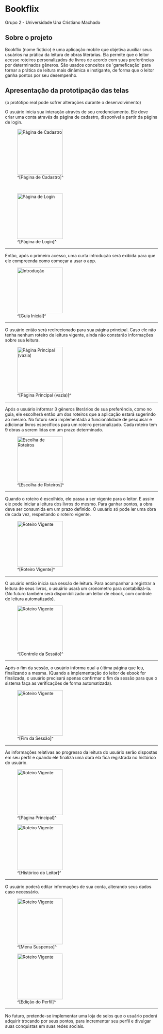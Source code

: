 # Bookflix
Grupo 2 - Universidade Una Cristiano Machado

## Sobre o projeto
Bookflix (nome fictício) é uma aplicação mobile que objetiva auxiliar seus usuários na prática da leitura de obras literárias.
Ela permite que o leitor acesse roteiros personalizados de livros de acordo com suas preferências por determinados gêneros.
São usados conceitos de 'gameficação' para  tornar a prática de leitura mais dinâmica e instigante, de forma que o leitor ganha pontos por seu desempenho.

## Apresentação da prototipação das telas
(o protótipo real pode sofrer alterações durante o desenvolvimento)

O usuário inicia sua interação através de seu credenciamento. Ele deve criar uma conta através da página de cadastro, disponível a partir da página de login.

<figure>
  <img src="https://drive.google.com/uc?export=view&id=1bMoGaf9mxiWhVBeMIEIg5VQWQ8gDjlfh" width="150" alt="Página de Cadastro">
  <figcaption>^[Página de Cadastro]^</figcaption>
</figure>

<br>

<figure>
  <img src="https://drive.google.com/uc?export=view&id=1W4NhoyNJcSB5_-4U-qHKxAPwJBaAnA4z" width="150" alt="Página de Login">
  <figcaption>^[Página de Login]^</figcaption>
</figure>

***

Então, após o primeiro acesso, uma curta introdução será exibida para que ele compreenda como começar a usar o app.

<figure>
  <img src="https://drive.google.com/uc?export=view&id=1DlWTTZ1oxVkHiWvRh-JMZpDtqJkASBWZ" width="150" alt="Introdução">
  <figcaption>^[Guia Inicial]^</figcaption>
</figure>

***

O usuário então será redirecionado para sua página principal. Caso ele não tenha nenhum roteiro de leitura vigente, ainda não constarão informações sobre sua leitura.

<figure>
  <img src="https://drive.google.com/uc?export=view&id=1Oq9KS2ZxJWRh74gRpcRFD7vfr1LcFG_j" width="150" alt="Página Principal (vazia)">
  <figcaption>^[Página Principal (vazia)]^</figcaption>
</figure>

***

Após o usuário informar 3 gêneros literários de sua preferência, como no guia, ele escolherá então um dos roteiros que a aplicação estará sugerindo ao mesmo.
No futuro será implementada a funcionalidade de pesquisar e adicionar livros específicos para um roteiro personalizado. Cada roteiro tem 9 obras a serem lidas em um prazo determinado.

<figure>
  <img src="https://drive.google.com/uc?export=view&id=1p3sx-0FcYwfx17jbxDrZ96QvGiVv0vns" width="150" alt="Escolha de Roteiros">
  <figcaption>^[Escolha de Roteiros]^</figcaption>
</figure>

***

Quando o roteiro é escolhido, ele passa a ser vigente para o leitor. E assim ele pode iniciar a leitura dos livros do mesmo. Para ganhar pontos, a obra deve ser consumida em um prazo definido. O usuário só pode ler uma obra de cada vez, respeitando o roteiro vigente.

<figure>
  <img src="https://drive.google.com/uc?export=view&id=1eDffogU6YnhqyH2NRP7ZQuDwm8OO48IA" width="150" alt="Roteiro Vigente">
  <figcaption>^[Roteiro Vigente]^</figcaption>
</figure>

***

O usuário então inicia sua sessão de leitura. Para acompanhar a registrar a leitura de seus livros, o usuário usará um cronometro para contabilizá-la. (No futuro também será disponibilizado um leitor de ebook, com controle de leitura automatizado).

<figure>
  <img src="https://drive.google.com/uc?export=view&id=1PIbcm3YHZvKsoP4Hh1d3SYOLH76YGHXy" width="150" alt="Roteiro Vigente">
  <figcaption>^[Controle da Sessão]^</figcaption>
</figure>

***

Após o fim da sessão, o usuário informa qual a última página que leu, finalizando a mesma. (Quando a implementação do leitor de ebook for finalizada, o usuário precisará apenas confirmar o fim da sessão para que o sistema faça as verificações de forma automatizada).

<figure>
  <img src="https://drive.google.com/uc?export=view&id=1d4ib1C8-nZf2bHZLuXHIR0gCXByK-XL3" width="150" alt="Roteiro Vigente">
  <figcaption>^[Fim da Sessão]^</figcaption>
</figure>

***

As informações relativas ao progresso da leitura do usuário serão dispostas em seu perfil e quando ele finaliza uma obra ela fica registrada no histórico do usuário.

<figure>
  <img src="https://drive.google.com/uc?export=view&id=1QjTmI0m9tanj9DV6vkjxqZc-3dStkR7c" width="150" alt="Roteiro Vigente">
  <figcaption>^[Página Principal]^</figcaption>
</figure>

<figure>
  <img src="https://drive.google.com/uc?export=view&id=1k-awqIbiBflZkhTz2G9VcSNrpp5n5AIa" width="150" alt="Roteiro Vigente">
  <figcaption>^[Histórico do Leitor]^</figcaption>
</figure>

***

O usuário poderá editar informações de sua conta, alterando seus dados caso necessário.

<figure>
  <img src="https://drive.google.com/uc?export=view&id=1Gpy3k9NDnp0fKoK8yKexKfuv73h0Jjsi" width="150" alt="Roteiro Vigente">
  <figcaption>^[Menu Suspenso]^</figcaption>
</figure>

<figure>
  <img src="https://drive.google.com/uc?export=view&id=1HUxkv8xx-g8qnjrhz3jA33BmFPZ08kcV" width="150" alt="Roteiro Vigente">
  <figcaption>^[Edição do Perfil]^</figcaption>
</figure>

***

No futuro, pretende-se implementar uma loja de selos que o usuário poderá adquirir trocando por seus pontos, para incrementar seu perfil e divulgar suas conquistas em suas redes sociais.
